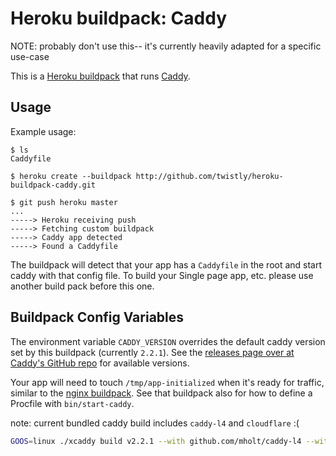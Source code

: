 Heroku buildpack: Caddy
=======================

NOTE: probably don't use this-- it's currently heavily adapted for a specific use-case

This is a [Heroku buildpack](http://devcenter.heroku.com/articles/buildpacks) that runs [Caddy](https://caddyserver.com).

Usage
-----

Example usage:

    $ ls
    Caddyfile

    $ heroku create --buildpack http://github.com/twistly/heroku-buildpack-caddy.git

    $ git push heroku master
    ...
    -----> Heroku receiving push
    -----> Fetching custom buildpack
    -----> Caddy app detected
    -----> Found a Caddyfile

The buildpack will detect that your app has a `Caddyfile` in the root and start caddy with that config file.
To build your Single page app, etc. please use another build pack before this one.

Buildpack Config Variables
--------------------------

The environment variable `CADDY_VERSION` overrides the default caddy version set by this buildpack (currently `2.2.1`). See the [releases page over at Caddy's GitHub repo](https://github.com/caddyserver/caddy/releases) for available versions.

Your app will need to touch `/tmp/app-initialized` when it's ready for traffic, similar to the [nginx buildpack](https://github.com/heroku/heroku-buildpack-nginx/tree/38b77474edc6ac59b463a45e540b0aaec3277b44). See that buildpack also for how to define a Procfile with `bin/start-caddy`.


note: current bundled caddy build includes `caddy-l4` and `cloudflare` :(

```bash
GOOS=linux ./xcaddy build v2.2.1 --with github.com/mholt/caddy-l4 --with github.com/caddy-dns/dnspod
```
